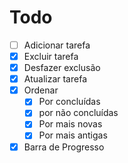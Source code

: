 # Todo

-[ ] Adicionar tarefa
-[x] Excluir tarefa
-[x] Desfazer exclusão
-[x] Atualizar tarefa
-[x] Ordenar
  -[x] Por concluídas
  -[x] por não concluídas
  -[x] Por mais novas
  -[x] Por mais antigas
-[x] Barra de Progresso